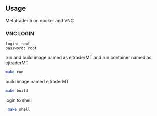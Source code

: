 ## Usage

Metatrader 5 on docker and VNC

### VNC LOGIN

```
login: root
password: root
```

run and build image named as ejtraderMT and run container named as ejtraderMT

```bash
make run
```

build image named ejtraderMT

```bash
make build
```

login to shell

```bash
 make shell
```
